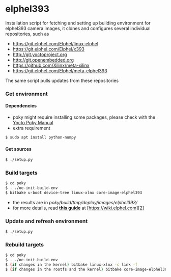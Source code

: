 # elphel393
Installation script for fetching and setting up building environment for elphel393 camera images,
it clones and configures several individual repositories, such as
* https://git.elphel.com/Elphel/linux-elphel
* https://git.elphel.com/Elphel/x393
* http://git.yoctoproject.org
* http://git.openembedded.org
* https://github.com/Xilinx/meta-xilinx
* https://git.elphel.com/Elphel/meta-elphel393
 
The same script pulls updates from these repositories

### Get environment
#### Dependencies
* poky might require installing some packages, please check with the [Yocto Poky Manual][1] 
* extra requirement

```sh
$ sudo apt install python-numpy 
```

#### Get sources
```sh
$ ./setup.py
```

### Build targets
```sh
$ cd poky
$ . ./oe-init-build-env
$ bitbake u-boot device-tree linux-xlnx core-image-elphel393
```

* the results are in *poky/build/tmp/deploy/images/elphel393/*
* for more details, read [**this guide**][2] at [https://wiki.elphel.com][2]

[1]: http://www.yoctoproject.org/docs/2.0/mega-manual/mega-manual.html
[2]: http://wiki.elphel.com/index.php?title=Poky_2.0_manual

### Update and refresh environment
```sh
$ ./setup.py
```
### Rebuild targets
```sh
$ cd poky
$ . ./oe-init-build-env
$ (if changes in the kernel) bitbake linux-xlnx -c link -f
$ (if changes in the rootfs and the kernel) bitbake core-image-elphel393
```

